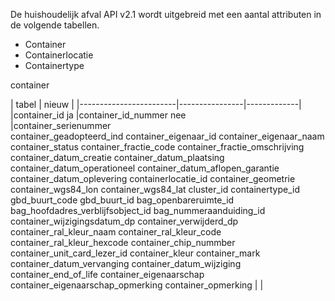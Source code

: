 De huishoudelijk afval API v2.1 wordt uitgebreid met een aantal attributen in de volgende tabellen.
- Container
- Containerlocatie
- Containertype

container

| tabel                  | nieuw   |
|------------------------|----------------|-------------|
|container_id               ja
|container_id_nummer           nee                                   
|container_serienummer                        
container_geadopteerd_ind
container_eigenaar_id
container_eigenaar_naam
container_status
container_fractie_code
container_fractie_omschrijving
container_datum_creatie
container_datum_plaatsing
container_datum_operationeel
container_datum_aflopen_garantie
container_datum_oplevering
containerlocatie_id
container_geometrie
container_wgs84_lon
container_wgs84_lat
cluster_id
containertype_id
gbd_buurt_code
gbd_buurt_id
bag_openbareruimte_id
bag_hoofdadres_verblijfsobject_id
bag_nummeraanduiding_id
container_wijzigingsdatum_dp
container_verwijderd_dp
container_ral_kleur_naam
container_ral_kleur_code
container_ral_kleur_hexcode
container_chip_nummber
container_unit_card_lezer_id
container_kleur
container_mark
container_datum_vervanging
container_datum_wijziging
container_end_of_life
container_eigenaarschap
container_eigenaarschap_opmerking
container_opmerking                |              |
     
